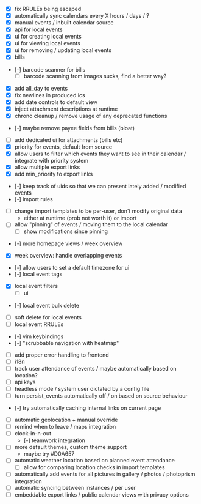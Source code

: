 - [x] fix RRULEs being escaped
- [x] automatically sync calendars every X hours / days / ?
- [x] manual events / inbuilt calendar source
- [x] api for local events
- [x] ui for creating local events
- [x] ui for viewing local events
- [x] ui for removing / updating local events
- [x] bills
- [-] barcode scanner for bills
  - [ ] barcode scanning from images sucks, find a better way?
- [x] add all_day to events
- [x] fix newlines in produced ics
- [x] add date controls to default view
- [x] inject attachment descriptions at runtime
- [x] chrono cleanup / remove usage of any deprecated functions
- [-] maybe remove payee fields from bills (bloat)
- [ ] add dedicated ui for attachments (bills etc)
- [x] priority for events, default from source
- [x] allow users to filter which events they want to see in their calendar / integrate with priority system
- [x] allow multiple export links
- [x] add min_priority to export links
- [-] keep track of uids so that we can present lately added / modified events
- [-] import rules
- [ ] change import templates to be per-user, don't modify original data
  - either at runtime (prob not worth it) or import
- [ ] allow "pinning" of events / moving them to the local calendar
  - [ ] show modifications since pinning
- [-] more homepage views / week overview
- [x] week overview: handle overlapping events
- [-] allow users to set a default timezone for ui
- [-] local event tags
- [x] local event filters
  - [ ] ui
- [-] local event bulk delete
- [ ] soft delete for local events
- [ ] local event RRULEs
- [-] vim keybindings
- [-] "scrubbable navigation with heatmap"
- [ ] add proper error handling to frontend
- [ ] i18n
- [ ] track user attendance of events / maybe automatically based on location?
- [ ] api keys
- [ ] headless mode / system user dictated by a config file
- [ ] turn persist_events automatically off / on based on source behaviour
- [-] try automatically caching internal links on current page
- [ ] automatic geolocation + manual override
- [ ] remind when to leave / maps integration
- [ ] clock-in-n-out
  - [-] teamwork integration
- [ ] more default themes, custom theme support
  - maybe try #D0A657
- [ ] automatic weather location based on planned event attendance
  - [ ] allow for comparing location checks in import templates
- [ ] automatically add events for all pictures in gallery / photos / photoprism integration
- [ ] automatic syncing between instances / per user
- [ ] embeddable export links / public calendar views with privacy options
